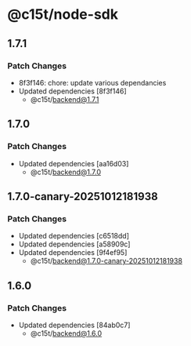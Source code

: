 # @c15t/node-sdk

## 1.7.1

### Patch Changes

- 8f3f146: chore: update various dependancies
- Updated dependencies [8f3f146]
  - @c15t/backend@1.7.1

## 1.7.0

### Patch Changes

- Updated dependencies [aa16d03]
  - @c15t/backend@1.7.0

## 1.7.0-canary-20251012181938

### Patch Changes

- Updated dependencies [c6518dd]
- Updated dependencies [a58909c]
- Updated dependencies [9f4ef95]
  - @c15t/backend@1.7.0-canary-20251012181938

## 1.6.0

### Patch Changes

- Updated dependencies [84ab0c7]
  - @c15t/backend@1.6.0
